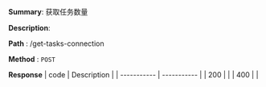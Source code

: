 **Summary**: 获取任务数量

**Description**:

**Path** : /get-tasks-connection

**Method** : `POST`

**Response**
| code      | Description |
| ----------- | ----------- |
|  200   |       |
|  400   |       |

